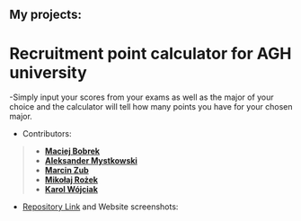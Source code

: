 ## My projects:
# Recruitment point calculator for AGH university
 -Simply input your scores from your exams as well as the major of your choice and the calculator will tell how many points you have for your chosen major. 
 
 - Contributors:
 > - [**Maciej Bobrek**](https://github.com/maciejbobrek) 
 > - [**Aleksander Mystkowski**](https://github.com/Mythsty)
 > - [**Marcin Zub**](https://github.com/MarcinZ20) 
 > - [**Mikołaj Rożek**](https://github.com/mikrozek) 
 > - [**Karol Wójciak**](https://github.com/nextae) 
 - [Repository Link](https://github.com/AGH-Narzedzia-Informatyczne-2021-2022/Cieple-Dranie) and Website screenshots:

